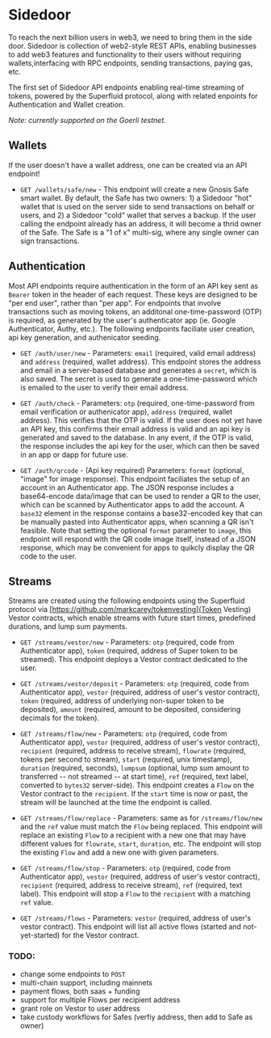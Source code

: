 # Sidedoor
To reach the next billion users in web3, we need to bring them in the side door. Sidedoor is collection of web2-style REST APIs, enabling businesses to add web3 features and functionality to their users without requiring wallets,interfacing with RPC endpoints, sending transactions, paying gas, etc.

The first set of Sidedoor API endpoints enabling real-time streaming of tokens, powered by the Superfluid protocol, along with related enpoints for Authentication and Wallet creation.

*Note: currently supported on the Goerli testnet.*

## Wallets

If the user doesn't have a wallet address, one can be created via an API endpoint!

- `GET /wallets/safe/new` - This endpoint will create a new Gnosis Safe smart wallet. By default, the Safe has two owners: 1) a Sidedoor "hot" wallet that is used on the server side to send transactions on behalf or users, and 2) a Sidedoor "cold" wallet that serves a backup. If the user calling the endpoint already has an address, it will become a thrid owner of the Safe. The Safe is a "1 of x" multi-sig, where any single owner can sign transactions.

## Authentication

Most API endpoints require authentication in the form of an API key sent as `Bearer` token in the header of each request. These keys are designed to be "per end user", rather than "per app". For endpoints that involve transactions such as moving tokens, an additonal one-time-password (OTP) is required, as generated by the user's authenticator app (ie. Google Authenticator, Authy, etc.). The following endpoints faciliate user creation, api key generation, and authenicator seeding.

- `GET /auth/user/new` - Parameters: `email` (required, valid email address) and `address` (required, wallet address). This endpoint stores the address and email in a server-based database and generates a `secret`, which is also saved. The secret is used to generate a one-time-password which is emailed to the user to verify their email address.

- `GET /auth/check` - Parameters: `otp` (required, one-time-password from email verification or authenicator app), `address` (required, wallet address). This verifies that the OTP is valid. If the user does not yet have an API key, this confirms their email address is valid and an api key is generated and saved to the database. In any event, if the OTP is valid, the response includes the api key for the user, which can then be saved in an app or dapp for future use.

- `GET /auth/qrcode` - (Api key required) Parameters: `format` (optional, "image" for image response). This endpoint faciliates the setup of an account in an Authenticator app. The JSON response includes a base64-encode data/image that can be used to render a QR to the user, which can be scanned by Authenticator apps to add the account.  A `base32` element in the response contains a base32-encoded key that can be manually pasted into Authenticator apps, when scanning a QR isn't feasible. Note that setting the optional `format` parameter to `image`, this endpoint will respond with the QR code image itself, instead of a JSON response, which may be convenient for apps to quikcly display the QR code to the user.

## Streams

Streams are created using the following endpoints using the Superfluid protocol via [https://github.com/markcarey/tokenvesting](Token Vesting) Vestor contracts, which enable streams with future start times, predefined durations, and lump sum payments.

- `GET /streams/vestor/new` - Parameters: `otp` (required, code from Authenticator app), `token` (required, address of Super token to be streamed). This endpoint deploys a Vestor contract dedicated to the user.

- `GET /streams/vestor/deposit` - Parameters: `otp` (required, code from Authenticator app), `vestor` (required, address of user's vestor contract), `token` (required, address of underlying non-super token to be deposited), `amount` (required, amount to be deposited, considering decimals for the token).

- `GET /streams/flow/new` - Parameters: `otp` (required, code from Authenticator app), `vestor` (required, address of user's vestor contract), `recipient` (required, address to receive stream), `flowrate` (required, tokens per second to stream), `start` (required, unix timestamp), `duration` (required, seconds), `lumpsum` (optional, lump sum amount to transferred -- not streamed -- at start time), `ref` (required, text label, converted to `bytes32` server-side). This endpoint creates a `Flow` on the Vestor contract to the `recipient`. If the `start` time is now or past, the stream will be launched at the time the endpoint is called.

- `GET /streams/flow/replace` - Parameters: same as for `/streams/flow/new` and the `ref` value must match the `Flow` being replaced. This endpoint will replace an existing `Flow` to a recipient with a new one that may have different values for `flowrate`, `start`, `duration`, etc. The endpoint will stop the existing `Flow` and add a new one with given parameters.

- `GET /streams/flow/stop` - Parameters: `otp` (required, code from Authenticator app), `vestor` (required, address of user's vestor contract), `recipient` (required, address to receive stream), `ref` (required, text label).  This endpoint will stop a `Flow` to the `recipient` with a matching `ref` value.

- `GET /streams/flows` - Parameters: `vestor` (required, address of user's vestor contract). This endpoint will list all active flows (started and not-yet-started) for the Vestor contract.


### TODO:

- change some endpoints to `POST`
- multi-chain support, including mainnets
- payment flows, both saas + funding
- support for multiple Flows per recipient address
- grant role on Vestor to user address
- take custody workflows for Safes (verfiy address, then add to Safe as owner)

